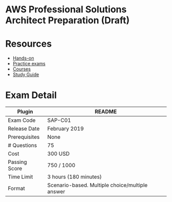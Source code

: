# AWS Professional Solutions Architect Preparation (Draft)

# Resources
- [Hands-on](www..com)
- [Practice exams](www.com)
- [Courses](www.com)
- [Study Guide](www.com)

# Exam Detail
| Plugin | README |
| ------ | ------ |
| Exam Code | SAP-C01 |
| Release Date | February 2019 |
| Prerequisites | None |
| # Questions | 75 |
| Cost | 300 USD |
| Passing Score | 750 / 1000 |
| Time Limit | 3 hours (180 minutes) |
| Format | Scenario-based. Multiple choice/multiple answer |
